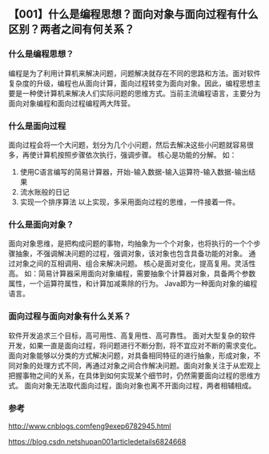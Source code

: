 ## 【001】什么是编程思想？面向对象与面向过程有什么区别？两者之间有何关系？

### 什么是编程思想？

编程是为了利用计算机来解决问题，问题解决就存在不同的思路和方法。面对软件复杂度的升级，编程也从面向计算，面向过程转变为面向对象。因此，编程思想主要是一种使计算机来解决人们实际问题的思维方式。当前主流编程语言，主要分为面向对象编程和面向过程编程两大阵营。

### 什么是面向过程

面向过程会将一个大问题，划分为几个小问题，然后去解决这些小问题就容易很多，再使计算机按照步骤依次执行，强调步骤。
核心是功能的分解。
如：

1. 使用C语言编写的简易计算器，开始-输入数据-输入运算符-输入数据-输出结果
2. 流水账般的日记
3. 实现一个排序算法
  以上实现，多采用面向过程的思维，一件接着一件。

### 什么是面向对象？

面向对象思维，是把构成问题的事物，均抽象为一个个对象，也将执行的一个个步骤抽象，不强调解决问题的过程，强调对象，该对象也包含具备功能的对象。
通过对象之间的互相调用、组合来解决问题。
核心是面对变化，提高复用。灵活性高。
如：简易计算器采用面向对象编程，需要抽象个计算器对象，具备两个参数属性，一个运算符属性，和计算加减乘除的行为。
Java即为一种面向对象的编程语言。

### 面向过程与面向对象有什么关系？

软件开发追求三个目标，高可用性、高复用性、高可靠性。
面对大型复杂的软件开发，如果一直是面向过程，将问题进行不断分割，将不宜应对不断的需求变化。
面向对象能够以分类的方式解决问题，对具备相同特征的进行抽象，形成对象，不同对象的处理方式不同，再通过对象之间合作解决问题。面向对象关注于从宏观上把握事物之间的关系，在具体到如何实现某个细节时，仍然需要面向过程的思维方式。 面向对象无法取代面向过程，面向对象也离不开面向过程，两者相辅相成。



### 参考

http://www.cnblogs.comfeng9exep6782945.html

https://blog.csdn.netshupan001articledetails6824668